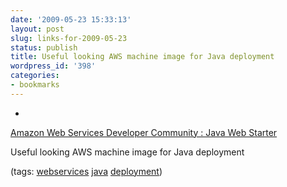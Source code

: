 ```yaml
---
date: '2009-05-23 15:33:13'
layout: post
slug: links-for-2009-05-23
status: publish
title: Useful looking AWS machine image for Java deployment
wordpress_id: '398'
categories:
- bookmarks
---
```


  * 
                

[Amazon Web Services Developer Community : Java Web Starter](http://developer.amazonwebservices.com/connect/entry.jspa?externalID=1993&categoryID=208)


                

Useful looking AWS machine image for Java deployment


                

(tags: [webservices](http://delicious.com/eob/webservices) [java](http://delicious.com/eob/java) [deployment](http://delicious.com/eob/deployment))


            
